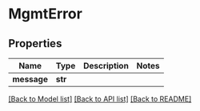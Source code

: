 # MgmtError

## Properties
Name | Type | Description | Notes
------------ | ------------- | ------------- | -------------
**message** | **str** |  | 

[[Back to Model list]](../README.md#documentation-for-models) [[Back to API list]](../README.md#documentation-for-api-endpoints) [[Back to README]](../README.md)


